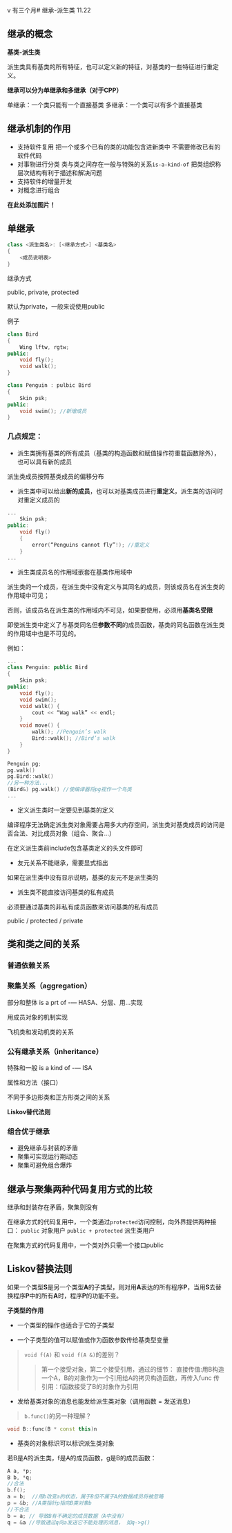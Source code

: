 v 有三个月# 继承-派生类 11.22
## 继承的概念
**基类-派生类**

派生类具有基类的所有特征，也可以定义新的特征，对基类的一些特征进行重定义。

**继承可以分为单继承和多继承（对于CPP）**

单继承：一个类只能有一个直接基类 多继承：一个类可以有多个直接基类
## 继承机制的作用
- 支持软件复用
 把一个或多个已有的类的功能包含进新类中 不需要修改已有的软件代码
 - 对事物进行分类 类与类之间存在一般与特殊的关系`is-a-kind-of` 把类组织称层次结构有利于描述和解决问题
 - 支持软件的增量开发
 - 对概念进行组合

 **在此处添加图片！**

## 单继承
```cpp
class <派生类名>: [<继承方式>] <基类名>
{
    <成员说明表>
}
```

继承方式

public, private, protected

默认为private，一般来说使用public

例子

```cpp
class Bird
{
    Wing lftw, rgtw;
public:
    void fly();
    void walk();
}

class Penguin : pulbic Bird
{
    Skin psk;
public:
    void swim(); //新增成员
}
```

### 几点规定：

- 派生类拥有基类的所有成员（基类的构造函数和赋值操作符重载函数除外），也可以具有新的成员

派生类成员按照基类成员的偏移分布

- 派生类中可以给出**新的成员**，也可以对基类成员进行**重定义**，派生类的访问时对重定义成员的

```cpp
...
    Skin psk;
public:
    void fly()
    {
        error(“Penguins cannot fly”!); //重定义
    }
...
```

- 派生类成员名的作用域嵌套在基类作用域中

派生类的一个成员，在派生类中没有定义与其同名的成员，则该成员名在派生类的作用域中可见；

否则，该成员名在派生类的作用域内不可见，如果要使用，必须用**基类名受限**

即使派生类中定义了与基类同名但**参数不同**的成员函数，基类的同名函数在派生类的作用域中也是不可见的。

例如：

```cpp
...
class Penguin: public Bird
{
    Skin psk;
public:
    void fly();
    void swim();
    void walk() {
        cout << “Wag walk” << endl;
    }
    void move() {
        walk(); //Penguin’s walk
        Bird::walk(); //Bird’s walk
    }
}

Penguin pg;
pg.walk()
pg.Bird::walk()
//另一种方法...
(Bird&) pg.walk() //使编译器将pg视作一个鸟类
...
```

- 定义派生类时一定要见到基类的定义

编译程序无法确定派生类对象需要占用多大内存空间，派生类对基类成员的访问是否合法、对比成员对象（组合、聚合...）

在定义派生类前include包含基类定义的头文件即可

- 友元关系不能继承，需要显式指出

如果在派生类中没有显示说明，基类的友元不是派生类的

- 派生类不能直接访问基类的私有成员

必须要通过基类的非私有成员函数来访问基类的私有成员

public / protected / private

## 类和类之间的关系

### 普通依赖关系

### 聚集关系（aggregation）

部分和整体 is a prt of -— HASA、分层、用...实现

用成员对象的机制实现

飞机类和发动机类的关系

### 公有继承关系（inheritance）

特殊和一般 is a kind of -— ISA

属性和方法（接口）

不同于多边形类和正方形类之间的关系

**Liskov替代法则**

### 组合优于继承

- 避免继承与封装的矛盾
- 聚集可实现运行期动态
- 聚集可避免组合爆炸

## 继承与聚集两种代码复用方式的比较

继承和封装存在矛盾，聚集则没有

在继承方式的代码复用中，一个类通过`protected`访问控制，向外界提供两种接口：
    `public` 对象用户
    `public + protected` 派生类用户

在聚集方式的代码复用中，一个类对外只需一个接口public

## Liskov替换法则
如果一个类型**S**是另一个类型**A**的子类型，则对用**A**表达的所有程序**P**，当用**S**去替换程序**P**中的所有**A**时，程序**P**的功能不变。

**子类型的作用**

- 一个类型的操作也适合于它的子类型

- 一个子类型的值可以赋值或作为函数参数传给基类型变量

> `void f(A)` 和 `void f(A &)`的差别？
>> 第一个接受对象，第二个接受引用，通过的细节：
>> 直接传值:用B构造一个A，B的对象作为一个引用给A的拷贝构造函数，再传入func
>> 传引用：f函数接受了B的对象作为引用


- 发给基类对象的消息也能发给派生类对象（调用函数 = 发送消息）

> `b.func()`的另一种理解？

```cpp
void B::func(B * const this)n
```

- 基类的对象标识可以标识派生类对象

若B是A的派生类，f是A的成员函数，g是B的成员函数：
```cpp
A a, *p;
B b, *q;
//合法
b.f(); 
a = b;  //用b改变a的状态，属于B但不属于A的数据成员将被忽略
p = &b; //A类指针p指向B类对象b
//不合法
b = a; // 导致B有不确定的成员数据（A中没有）
q = &a //导致通过q向a发送它不能处理的消息， 如q->g()
```
